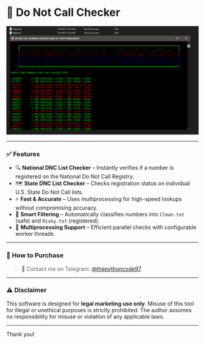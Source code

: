 # 📵 Do Not Call Checker

![Do Not Call Checker](https://raw.githubusercontent.com/alexrony21/Do-Not-Call-Checker/refs/heads/main/Do_Not_Call_Checker.png)

---

### ✅ Features

- 🔍 **National DNC List Checker** – Instantly verifies if a number is registered on the National Do Not Call Registry.
- 🗺️ **State DNC List Checker** – Checks registration status on individual U.S. State Do Not Call lists.
- ⚡ **Fast & Accurate** – Uses multiprocessing for high-speed lookups without compromising accuracy.
- 🧠 **Smart Filtering** – Automatically classifies numbers into `Clean.txt` (safe) and `Risky.txt` (registered).
- 🧩 **Multiprocessing Support** – Efficient parallel checks with configurable worker threads.

---

### 🛒 How to Purchase

> 📩 Contact me on Telegram: [@thepythoncode97](https://t.me/thepythoncode97)

---

### ⚠️ Disclaimer

This software is designed for **legal marketing use only**. Misuse of this tool for illegal or unethical purposes is strictly prohibited. The author assumes no responsibility for misuse or violation of any applicable laws.

---

Thank you!

